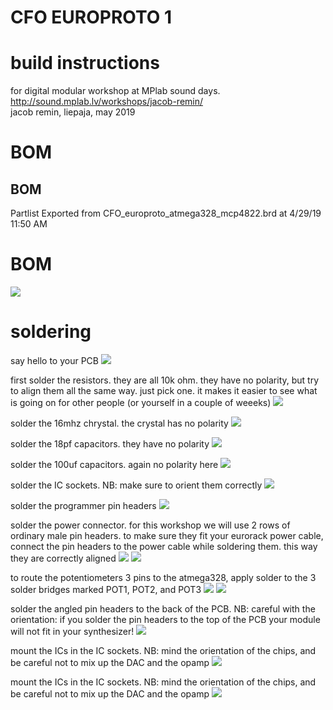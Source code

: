 # CFO EUROPROTO 1
# build instructions
for digital modular workshop at MPlab sound days.  
http://sound.mplab.lv/workshops/jacob-remin/   
jacob remin, liepaja, may 2019  

# BOM

## BOM

Partlist
Exported from CFO_europroto_atmega328_mcp4822.brd at 4/29/19 11:50 AM

# BOM

![](photos/BOM.png)

# soldering

say hello to your PCB
![](photos/step01.png)

first solder the resistors. they are all 10k ohm. they have no polarity, but try to align them all the same way. just pick one. it makes it easier to see what is going on for other people (or yourself in a couple of weeeks)
![](photos/step02.png)

solder the 16mhz chrystal. the crystal has no polarity
![](photos/step03.png)

solder the 18pf capacitors. they have no polarity
![](photos/step04.png)

solder the 100uf capacitors. again no polarity here
![](photos/step05.png)

solder the IC sockets. NB: make sure to orient them correctly
![](photos/step06.png)

solder the programmer pin headers
![](photos/step07.png)

solder the power connector. for this workshop we will use 2 rows of ordinary male pin headers. to make sure they fit your eurorack power cable, connect the pin headers to the power cable while soldering them. this way they are correctly aligned
![](photos/step08A.png)
![](photos/step08B.png)

to route the potentiometers 3 pins to the atmega328, apply solder to the 3 solder bridges marked POT1, POT2, and POT3
![](photos/step09A.png)
![](photos/step09B.png)

solder the angled pin headers to the back of the PCB. NB: careful with the orientation: if you solder the pin headers to the top of the PCB your module will not fit in your synthesizer!
![](photos/step10.png)

mount the ICs in the IC sockets. NB: mind the orientation of the chips, and be careful not to mix up the DAC and the opamp
![](photos/step11.png)

mount the ICs in the IC sockets. NB: mind the orientation of the chips, and be careful not to mix up the DAC and the opamp
![](photos/step11.png)

